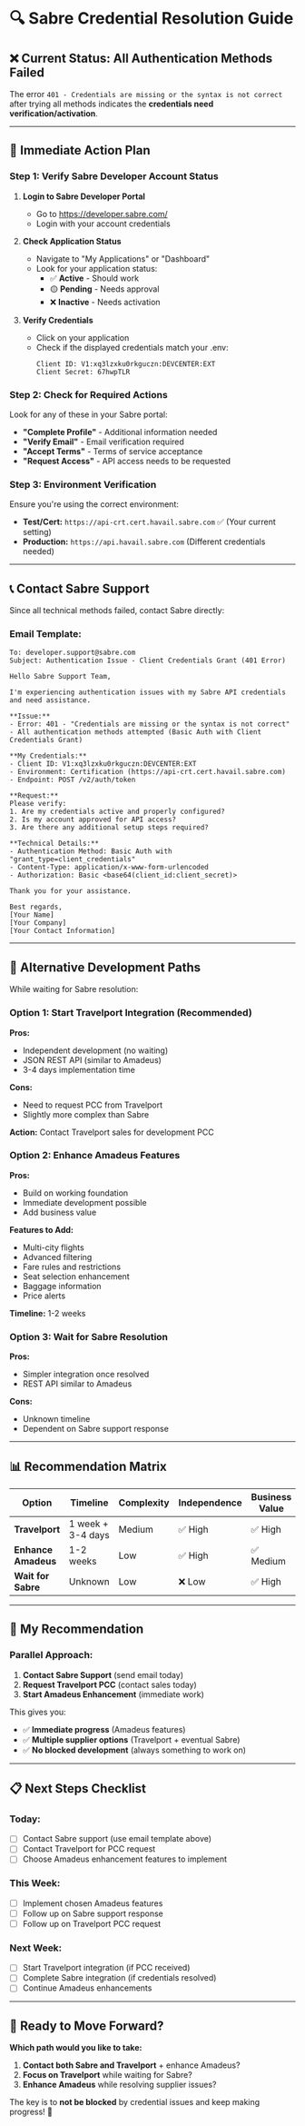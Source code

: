 # 🔍 Sabre Credential Resolution Guide

## ❌ Current Status: All Authentication Methods Failed

The error `401 - Credentials are missing or the syntax is not correct` after trying all methods indicates the **credentials need verification/activation**.

---

## 🎯 Immediate Action Plan

### Step 1: Verify Sabre Developer Account Status

1. **Login to Sabre Developer Portal**
   - Go to https://developer.sabre.com/
   - Login with your account credentials

2. **Check Application Status**
   - Navigate to "My Applications" or "Dashboard"
   - Look for your application status:
     - ✅ **Active** - Should work
     - 🟡 **Pending** - Needs approval
     - ❌ **Inactive** - Needs activation

3. **Verify Credentials**
   - Click on your application
   - Check if the displayed credentials match your .env:
     ```
     Client ID: V1:xq3lzxku0rkguczn:DEVCENTER:EXT
     Client Secret: 67hwpTLR
     ```

### Step 2: Check for Required Actions

Look for any of these in your Sabre portal:
- **"Complete Profile"** - Additional information needed
- **"Verify Email"** - Email verification required
- **"Accept Terms"** - Terms of service acceptance
- **"Request Access"** - API access needs to be requested

### Step 3: Environment Verification

Ensure you're using the correct environment:
- **Test/Cert:** `https://api-crt.cert.havail.sabre.com` ✅ (Your current setting)
- **Production:** `https://api.havail.sabre.com` (Different credentials needed)

---

## 📞 Contact Sabre Support

Since all technical methods failed, contact Sabre directly:

### Email Template:
```
To: developer.support@sabre.com
Subject: Authentication Issue - Client Credentials Grant (401 Error)

Hello Sabre Support Team,

I'm experiencing authentication issues with my Sabre API credentials and need assistance.

**Issue:**
- Error: 401 - "Credentials are missing or the syntax is not correct"
- All authentication methods attempted (Basic Auth with Client Credentials Grant)

**My Credentials:**
- Client ID: V1:xq3lzxku0rkguczn:DEVCENTER:EXT
- Environment: Certification (https://api-crt.cert.havail.sabre.com)
- Endpoint: POST /v2/auth/token

**Request:**
Please verify:
1. Are my credentials active and properly configured?
2. Is my account approved for API access?
3. Are there any additional setup steps required?

**Technical Details:**
- Authentication Method: Basic Auth with "grant_type=client_credentials"
- Content-Type: application/x-www-form-urlencoded
- Authorization: Basic <base64(client_id:client_secret)>

Thank you for your assistance.

Best regards,
[Your Name]
[Your Company]
[Your Contact Information]
```

---

## 🚀 Alternative Development Paths

While waiting for Sabre resolution:

### Option 1: Start Travelport Integration (Recommended)
**Pros:**
- Independent development (no waiting)
- JSON REST API (similar to Amadeus)
- 3-4 days implementation time

**Cons:**
- Need to request PCC from Travelport
- Slightly more complex than Sabre

**Action:** Contact Travelport sales for development PCC

### Option 2: Enhance Amadeus Features
**Pros:**
- Build on working foundation
- Immediate development possible
- Add business value

**Features to Add:**
- Multi-city flights
- Advanced filtering
- Fare rules and restrictions
- Seat selection enhancement
- Baggage information
- Price alerts

**Timeline:** 1-2 weeks

### Option 3: Wait for Sabre Resolution
**Pros:**
- Simpler integration once resolved
- REST API similar to Amadeus

**Cons:**
- Unknown timeline
- Dependent on Sabre support response

---

## 📊 Recommendation Matrix

| Option | Timeline | Complexity | Independence | Business Value |
|--------|----------|------------|--------------|----------------|
| **Travelport** | 1 week + 3-4 days | Medium | ✅ High | ✅ High |
| **Enhance Amadeus** | 1-2 weeks | Low | ✅ High | ✅ Medium |
| **Wait for Sabre** | Unknown | Low | ❌ Low | ✅ High |

---

## 🎯 My Recommendation

### **Parallel Approach:**

1. **Contact Sabre Support** (send email today)
2. **Request Travelport PCC** (contact sales today)
3. **Start Amadeus Enhancement** (immediate work)

This gives you:
- ✅ **Immediate progress** (Amadeus features)
- ✅ **Multiple supplier options** (Travelport + eventual Sabre)
- ✅ **No blocked development** (always something to work on)

---

## 📋 Next Steps Checklist

### Today:
- [ ] Contact Sabre support (use email template above)
- [ ] Contact Travelport for PCC request
- [ ] Choose Amadeus enhancement features to implement

### This Week:
- [ ] Implement chosen Amadeus features
- [ ] Follow up on Sabre support response
- [ ] Follow up on Travelport PCC request

### Next Week:
- [ ] Start Travelport integration (if PCC received)
- [ ] Complete Sabre integration (if credentials resolved)
- [ ] Continue Amadeus enhancements

---

## 🚀 Ready to Move Forward?

**Which path would you like to take:**

1. **Contact both Sabre and Travelport** + enhance Amadeus?
2. **Focus on Travelport** while waiting for Sabre?
3. **Enhance Amadeus** while resolving supplier issues?

The key is to **not be blocked** by credential issues and keep making progress! 🎯